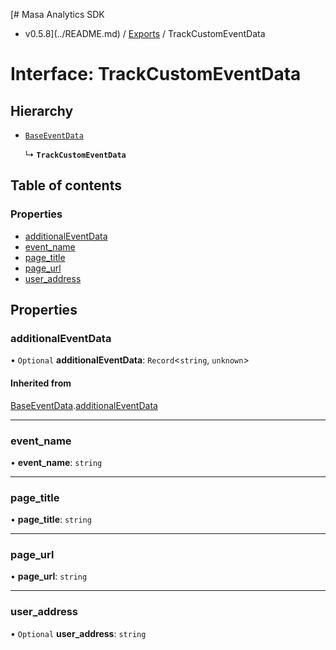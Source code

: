 [# Masa Analytics SDK
 - v0.5.8](../README.md) / [Exports](../modules.md) / TrackCustomEventData

# Interface: TrackCustomEventData

## Hierarchy

- [`BaseEventData`](BaseEventData.md)

  ↳ **`TrackCustomEventData`**

## Table of contents

### Properties

- [additionalEventData](TrackCustomEventData.md#additionaleventdata)
- [event\_name](TrackCustomEventData.md#event_name)
- [page\_title](TrackCustomEventData.md#page_title)
- [page\_url](TrackCustomEventData.md#page_url)
- [user\_address](TrackCustomEventData.md#user_address)

## Properties

### additionalEventData

• `Optional` **additionalEventData**: `Record`\<`string`, `unknown`\>

#### Inherited from

[BaseEventData](BaseEventData.md).[additionalEventData](BaseEventData.md#additionaleventdata)

___

### event\_name

• **event\_name**: `string`

___

### page\_title

• **page\_title**: `string`

___

### page\_url

• **page\_url**: `string`

___

### user\_address

• `Optional` **user\_address**: `string`
